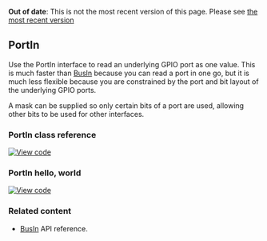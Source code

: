<span class="warnings">**Out of date**: This is not the most recent version of this page. Please see [the most recent version](y)</span>
## PortIn

Use the PortIn interface to read an underlying GPIO port as one value. This is much faster than <a href="/docs/v5.6/reference/busin.html" target="_blank">BusIn</a> because you can read a port in one go, but it is much less flexible because you are constrained by the port and bit layout of the underlying GPIO ports.

A mask can be supplied so only certain bits of a port are used, allowing other bits to be used for other interfaces.

### PortIn class reference

[![View code](https://www.mbed.com/embed/?type=library)](https://os.mbed.com/docs/v5.6/mbed-os-api-doxy/classmbed_1_1_port_in.html)

### PortIn hello, world

[![View code](https://www.mbed.com/embed/?url=https://os.mbed.com/users/mbed_official/code/PortIn_HelloWorld/)](https://os.mbed.com/users/mbed_official/code/PortIn_HelloWorld/file/92064442fd12/main.cpp)

### Related content

- <a href="/docs/v5.6/reference/busin.html" target="_blank">BusIn</a> API reference.
